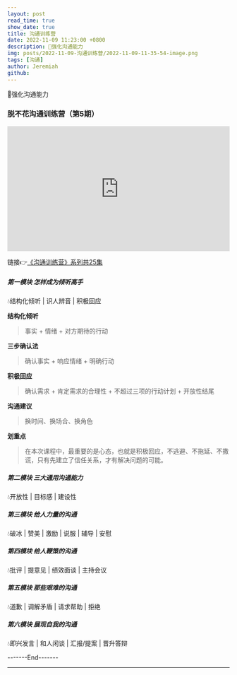 ```yaml
---
layout: post
read_time: true
show_date: true
title: 沟通训练营
date: 2022-11-09 11:23:00 +0800
description: 🔆强化沟通能力
img: posts/2022-11-09-沟通训练营/2022-11-09-11-35-54-image.png
tags: [沟通]
author: Jeremiah
github: 
---
```


🔆强化沟通能力

### 脱不花沟通训练营（第5期）

<div class="resp-container" style="
    position: relative;
    overflow: hidden;
    padding-top: 56.26%;
">
<iframe class="resp-iframe" style="
    position: absolute;
    top:0;
    left:0;
    width:100%;
    height:100%;
    border:0;"
    src="https://player.jeremiah.top/external/?aid=../videos/comm/00daolun/output_hls/master.m3u8&cover=../videos/comm/00daolun/cover.png" scrolling="no" frameborder="no" framespacing="0" allowfullscreen="true" post> </iframe>
</div>

链接👉[《沟通训练营》系列共25集](https://pan.baidu.com/s/1sRZ5SxlP5vOL3zSDaWp7MA?pwd=hxb2)

##### 第一模块 怎样成为倾听高手

💧结构化倾听  |  识人辨音  |  积极回应

**结构化倾听**
> 事实 + 情绪 + 对方期待的行动

**三步确认法**
> 确认事实 + 响应情绪 + 明确行动

**积极回应**
> 确认需求 + 肯定需求的合理性 + 不超过三项的行动计划 + 开放性结尾

**沟通建议**
> 换时间、换场合、换角色

**划重点**
> 在本次课程中，最重要的是心态，也就是积极回应，不逃避、不拖延、不撒谎，只有先建立了信任关系，才有解决问题的可能。

##### 第二模块 三大通用沟通能力

💧开放性  |  目标感  |  建设性

##### 第三模块 给人力量的沟通

💧破冰  |  赞美  |  激励  |  说服  |  辅导  |  安慰

##### 第四模块 给人鞭策的沟通

💧批评  |  提意见  |  绩效面谈  |  主持会议


##### 第五模块 那些艰难的沟通

💧道歉  |  调解矛盾  |  请求帮助  |  拒绝


##### 第六模块 展现自我的沟通

💧即兴发言  |  和人闲谈  |  汇报/提案  |  晋升答辩

-------End-------

---